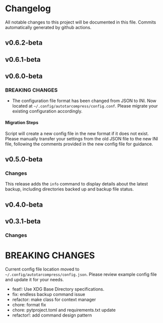 # Changelog
All notable changes to this project will be documented in this file. Commits automatically generated by github actions.

## v0.6.2-beta
## v0.6.1-beta
## v0.6.0-beta
### BREAKING CHANGES
- The configuration file format has been changed from JSON to INI. Now located at `~/.config/autotarcompress/config.conf`. Please migrate your existing configuration accordingly.

#### Migration Steps
Script will create a new config file in the new format if it does not exist. Please manually transfer your settings from the old JSON file to the new INI file, following the comments provided in the new config file for guidance.

## v0.5.0-beta
### Changes
This release adds the `info` command to display details about the latest backup, including directories backed up and backup file status.

## v0.4.0-beta
## v0.3.1-beta
### Changes
# BREAKING CHANGES
Current config file location moved to `~/.config/autotarcompress/config.json`. Please review example config file and update it for your needs.
  
  - feat!: Use XDG Base Directory specifications.
  - fix: endless backup command issue
  - refactor: make class for context manager
  - chore: format fix
  - chore: pytproject.toml and requirements.txt update
  - refactor!: add command design pattern